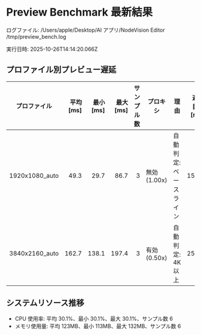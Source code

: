 # Preview Benchmark 最新結果

ログファイル: /Users/apple/Desktop/AI アプリ/NodeVision Editor /tmp/preview_bench.log

実行日時: 2025-10-26T14:14:20.066Z

## プロファイル別プレビュー遅延

| プロファイル | 平均 [ms] | 最小 [ms] | 最大 [ms] | サンプル数 | プロキシ | 理由 | 遅延目標 [ms] | バックエンド平均 [ms] |
| --- | ---: | ---: | ---: | ---: | --- | --- | ---: | ---: |
| 1920x1080_auto | 49.3 | 29.7 | 86.7 | 3 | 無効 (1.00x) | 自動判定: ベースライン | 150.0 | - |
| 3840x2160_auto | 162.7 | 138.1 | 197.4 | 3 | 有効 (0.50x) | 自動判定: 4K 以上 | 250.0 | - |

## システムリソース推移

- CPU 使用率: 平均 30.1%、最小 30.1%、最大 30.1%、サンプル数 6
- メモリ使用量: 平均 123MB、最小 113MB、最大 132MB、サンプル数 6
